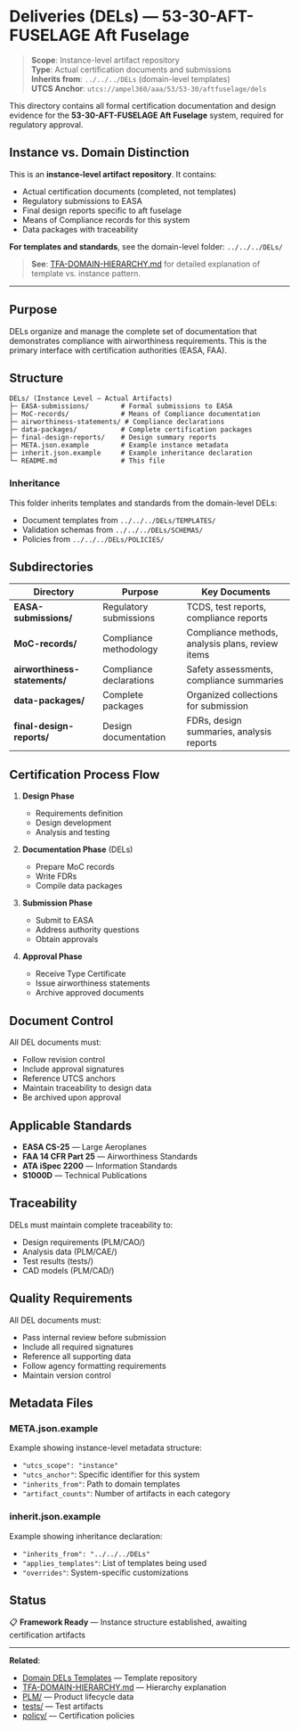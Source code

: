 # Deliveries (DELs) — 53-30-AFT-FUSELAGE Aft Fuselage

> **Scope**: Instance-level artifact repository  
> **Type**: Actual certification documents and submissions  
> **Inherits from**: `../../../DELs` (domain-level templates)  
> **UTCS Anchor**: `utcs://ampel360/aaa/53/53-30/aftfuselage/dels`

This directory contains all formal certification documentation and design evidence for the **53-30-AFT-FUSELAGE Aft Fuselage** system, required for regulatory approval.

## Instance vs. Domain Distinction

This is an **instance-level artifact repository**. It contains:
- Actual certification documents (completed, not templates)
- Regulatory submissions to EASA
- Final design reports specific to aft fuselage
- Means of Compliance records for this system
- Data packages with traceability

**For templates and standards**, see the domain-level folder: `../../../DELs/`

> **See**: [TFA-DOMAIN-HIERARCHY.md](../../../../TFA-DOMAIN-HIERARCHY.md) for detailed explanation of template vs. instance pattern.

---

## Purpose

DELs organize and manage the complete set of documentation that demonstrates compliance with airworthiness requirements. This is the primary interface with certification authorities (EASA, FAA).

## Structure

```
DELs/ (Instance Level — Actual Artifacts)
├─ EASA-submissions/        # Formal submissions to EASA
├─ MoC-records/             # Means of Compliance documentation
├─ airworthiness-statements/ # Compliance declarations
├─ data-packages/           # Complete certification packages
├─ final-design-reports/    # Design summary reports
├─ META.json.example        # Example instance metadata
├─ inherit.json.example     # Example inheritance declaration
└─ README.md                # This file
```

### Inheritance

This folder inherits templates and standards from the domain-level DELs:
- Document templates from `../../../DELs/TEMPLATES/`
- Validation schemas from `../../../DELs/SCHEMAS/`
- Policies from `../../../DELs/POLICIES/`

## Subdirectories

| Directory | Purpose | Key Documents |
|-----------|---------|---------------|
| **EASA-submissions/** | Regulatory submissions | TCDS, test reports, compliance reports |
| **MoC-records/** | Compliance methodology | Compliance methods, analysis plans, review items |
| **airworthiness-statements/** | Compliance declarations | Safety assessments, compliance summaries |
| **data-packages/** | Complete packages | Organized collections for submission |
| **final-design-reports/** | Design documentation | FDRs, design summaries, analysis reports |

## Certification Process Flow

1. **Design Phase**
   - Requirements definition
   - Design development
   - Analysis and testing

2. **Documentation Phase** (DELs)
   - Prepare MoC records
   - Write FDRs
   - Compile data packages

3. **Submission Phase**
   - Submit to EASA
   - Address authority questions
   - Obtain approvals

4. **Approval Phase**
   - Receive Type Certificate
   - Issue airworthiness statements
   - Archive approved documents

## Document Control

All DEL documents must:
- Follow revision control
- Include approval signatures
- Reference UTCS anchors
- Maintain traceability to design data
- Be archived upon approval

## Applicable Standards

- **EASA CS-25** — Large Aeroplanes
- **FAA 14 CFR Part 25** — Airworthiness Standards
- **ATA iSpec 2200** — Information Standards
- **S1000D** — Technical Publications

## Traceability

DELs must maintain complete traceability to:
- Design requirements (PLM/CAO/)
- Analysis data (PLM/CAE/)
- Test results (tests/)
- CAD models (PLM/CAD/)

## Quality Requirements

All DEL documents must:
- Pass internal review before submission
- Include all required signatures
- Reference all supporting data
- Follow agency formatting requirements
- Maintain version control

## Metadata Files

### META.json.example
Example showing instance-level metadata structure:
- `"utcs_scope": "instance"`
- `"utcs_anchor"`: Specific identifier for this system
- `"inherits_from"`: Path to domain templates
- `"artifact_counts"`: Number of artifacts in each category

### inherit.json.example
Example showing inheritance declaration:
- `"inherits_from": "../../../DELs"`
- `"applies_templates"`: List of templates being used
- `"overrides"`: System-specific customizations

## Status

📋 **Framework Ready** — Instance structure established, awaiting certification artifacts

---

**Related**:
- [Domain DELs Templates](../../../DELs/) — Template repository
- [TFA-DOMAIN-HIERARCHY.md](../../../../TFA-DOMAIN-HIERARCHY.md) — Hierarchy explanation
- [PLM/](../PLM/) — Product lifecycle data
- [tests/](../tests/) — Test artifacts
- [policy/](../policy/) — Certification policies
